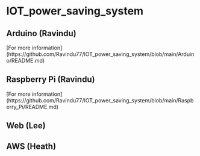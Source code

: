 <h1>IOT_power_saving_system</h1>

<h2>Arduino (Ravindu)</h2>
    [For more information](https://github.com/Ravindu77/IOT_power_saving_system/blob/main/Arduino/README.md)

<h2>Raspberry Pi (Ravindu)</h2>
    [For more information](https://github.com/Ravindu77/IOT_power_saving_system/blob/main/Raspberry_Pi/README.md)

<h2>Web (Lee)</h2>
    

<h2>AWS (Heath)</h2>
